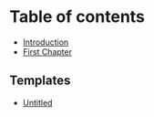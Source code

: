 # Table of contents

* [Introduction](README.md)
* [First Chapter](chapter1.md)

## Templates

* [Untitled](templates/untitled.md)


